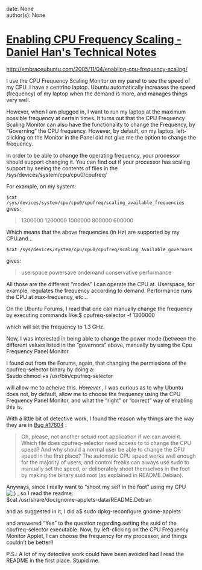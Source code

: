 
date: None  
author(s): None  

# [Enabling CPU Frequency Scaling - Daniel Han's Technical Notes](https://sites.google.com/site/xiangyangsite/home/technical-tips/linux-unix/administrations/enabling-cpu-frequency-scaling)

<http://embraceubuntu.com/2005/11/04/enabling-cpu-frequency-scaling/>

I use the CPU Frequency Scaling Monitor on my panel to see the speed of my CPU. I have a centrino laptop. Ubuntu automatically increases the speed (frequency) of my laptop when the demand is more, and manages things very well.

However, when I am plugged in, I want to run my laptop at the maximum possible frequency at certain times. It turns out that the CPU Frequency Scaling Monitor can also have the functionality to change the Frequency, by “Governing” the CPU frequency. However, by default, on my laptop, left-clicking on the Monitor in the Panel did not give me the option to change the frequency.

In order to be able to change the operating frequency, your processor should support changing it. You can find out if your processor has scaling support by seeing the contents of files in the /sys/devices/system/cpu/cpu0/cpufreq/

For example, on my system:

`$cat /sys/devices/system/cpu/cpu0/cpufreq/scaling_available_frequencies`  
gives:

> 1300000 1200000 1000000 800000 600000

Which means that the above frequencies (in Hz) are supported by my CPU.and…

`$cat /sys/devices/system/cpu/cpu0/cpufreq/scaling_available_governors`

  
gives:

> userspace powersave ondemand conservative performance

All those are the different “modes” I can operate the CPU at. Userspace, for example, regulates the frequency according to demand. Performance runs the CPU at max-frequency, etc…

On the Ubuntu Forums, I read that one can manually change the frequency by executing commands like:$ cpufreq-selector -f 1300000

which will set the frequency to 1.3 GHz.

Now, I was interested in being able to change the power mode (between the different values listed in the “governors” above, manually by using the Cpu Frequency Panel Monitor.

I found out from the Forums, again, that changing the permissions of the cpufreq-selector binary by doing a:  
$sudo chmod +s /usr/bin/cpufreq-selector

will allow me to acheive this. _However_ , I was curious as to why Ubuntu does not, by default, allow me to choose the frequency using the CPU Frequency Panel Monitor, and what the “right” or “correct” way of enabling this is.

With a little bit of detective work, I found the reason why things are the way they are in [Bug #17604](http://bugzilla.ubuntu.com/show_bug.cgi?id=17604) :

> Oh, please, not another setuid root application if we can avoid it. Which file does cpufreq-selector need access to to change the CPU speed? And why should a normal user be able to change the CPU speed in the first place? The automatic CPU speed works well enough for the majority of users, and control freaks can always use sudo to manually set the speed, or deliberately shoot themselves in the foot by making the binary suid root (as explained in README.Debian).

Anyways, since I really want to “shoot my self in the foot” using my CPU ![;\)](http://s1.wp.com/wp-includes/images/smilies/icon_wink.gif?m=1293711309g) , so I read the readme:  
$cat /usr/share/doc/gnome-applets-data/README.Debian

and as suggested in it, I did a$ sudo dpkg-reconfigure gnome-applets

and answered “Yes” to the question regarding setting the suid of the cpufreq-selector executable. Now, by left-clicking on the CPU Frequency Monitor Applet, I can choose the frequency for my processor, and things couldn’t be better!!

P.S.: A lot of my detective work could have been avoided had I read the README in the first place. Stupid me.

